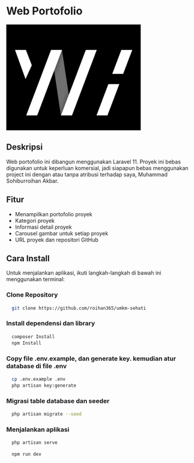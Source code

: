 
# Web Portofolio
![Web Portofolio Logo](https://github.com/roihan365/webprofile/blob/main/public/assets/img/logo-ahay.png)

## Deskripsi
Web portofolio ini dibangun menggunakan Laravel 11. Proyek ini bebas digunakan untuk keperluan komersial, jadi siapapun bebas menggunakan project ini dengan atau tanpa atribusi terhadap saya, Muhammad Sohiburroihan Akbar.

## Fitur
- Menampilkan portofolio proyek
- Kategori proyek
- Informasi detail proyek
- Carousel gambar untuk setiap proyek
- URL proyek dan repositori GitHub

## Cara Install
Untuk menjalankan aplikasi, ikuti langkah-langkah di bawah ini menggunakan terminal:

### Clone Repository
```bash
  git clone https://github.com/roihan365/umkm-sehati
```
### Install dependensi dan library
```bash
  composer Install
  npm Install
```

### Copy file .env.example, dan generate key. kemudian atur database di file .env
```bash
  cp .env.example .env
  php artisan key:generate
```

###  Migrasi table database dan seeder
```bash
  php artisan migrate --seed
```

### Menjalankan aplikasi
```bash
  php artisan serve
```
```bash
  npm run dev
```